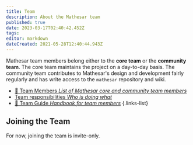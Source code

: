 ```yaml
---
title: Team
description: About the Mathesar team
published: true
date: 2023-03-17T02:40:42.452Z
tags: 
editor: markdown
dateCreated: 2021-05-28T12:40:44.943Z
---
```


Mathesar team members belong either to the **core team** or the **community team**. The core team maintains the project on a day-to-day basis. The community team contributes to Mathesar's design and development fairly regularly and has write access to the `mathesar` repository and wiki.

- [:busts_in_silhouette: Team Members *List of Mathesar core and community team members*](/team/members)
- [ Team responsibilities *Who is doing what*](/team/responsibilities.md)
- [:book: Team Guide *Handbook for team members*](/team/guide)
{.links-list}

## Joining the Team
For now, joining the team is invite-only.
